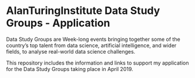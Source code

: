 # AlanTuringInstitute Data Study Groups - Application
Data Study Groups are Week-long events bringing together some of the country’s top talent from data science, artificial intelligence, and wider fields, to analyse real-world data science challenges.

This repository includes the information and links to support my application for the Data Study Groups taking place in April 2019.
